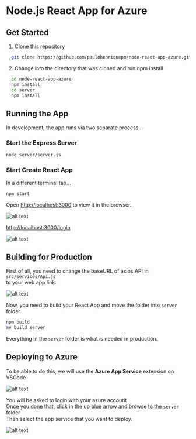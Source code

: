 # Node.js React App for Azure

## Get Started

1. Clone this repository

```bash
  git clone https://github.com/paulohenriquepm/node-react-app-azure.git
```
2. Change into the directory that was cloned and run npm install

```bash
  cd node-react-app-azure
  npm install
  cd server
  npm install
```

## Running the App

In development, the app runs via two separate process...

### Start the Express Server

```bash
node server/server.js
```

### Start Create React App

In a different terminal tab...

```bash
npm start
```

Open [http://localhost:3000](http://localhost:3000) to view it in the browser.

![alt text](https://imgur.com/vzmXXDk.png)

[http://localhost:3000/login](http://localhost:3000/login)

![alt text](https://imgur.com/SKagFOL)

## Building for Production

First of all, you need to change the baseURL of axios API in `src/services/Api.js` <br />
to your web app link.

![alt text](https://imgur.com/cVVVOmM.png)

Now, you need to build your React App and move the folder into `server` folder

```bash
npm build
mv build server
```
Everything in the `server` folder is what is needed in production.

## Deploying to Azure 

To be able to do this, we will use the **Azure App Service** extension on VSCode

![alt text](https://imgur.com/oiujxco.png)

You will be asked to login with your azure account <br />
Once you done that, click in the up blue arrow and browse to the `server` folder <br />
Then select the app service that you want to deploy.

![alt text](https://imgur.com/fAfrqYm.png)
